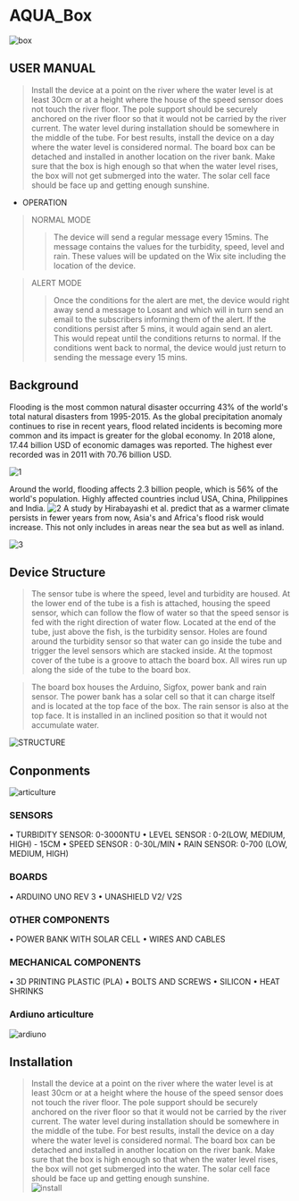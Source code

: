# AQUA_Box
![box](https://github.com/IIOTproject/AQUA_Box/blob/master/install/81726474_583258675571824_2878367119047655424_n.jpg)

## USER MANUAL
> Install the device at a point on the river where the water level is at least 30cm or at a height where the house of the speed sensor does not touch the river floor. The pole support should be securely anchored on the river floor so that it would not be carried by the river current. The water level during installation should be somewhere in the middle of the tube. For best results, install the device on a day where the water level is considered normal. 
The board box can be detached and installed in another location on the river bank. Make sure that the box is high enough so that when the water level rises, the box will not get submerged into the water. The solar cell face should be face up and getting enough sunshine. 
 
* OPERATION
> NORMAL MODE
>> The device will send a regular message every 15mins. The message contains the values for the turbidity, speed, level and rain. These values will be updated on the Wix site including the location of the device. 
 
> ALERT MODE
>> Once the conditions for the alert are met, the device would right away send a message to Losant and which will in turn send an email to the subscribers informing them of the alert. If the conditions persist after 5 mins, it would again send an alert. This would repeat until the conditions returns to normal. If the conditions went back to normal, the device would just return to sending the message every 15 mins.
 


## Background
Flooding is the most common natural disaster occurring 43% of the world's total natural disasters from 1995-2015. As the global precipitation anomaly continues to rise in recent years, flood related incidents is becoming more common and its impact is greater for the global economy. In 2018 alone, 17.44 billion USD of economic damages was reported. The highest ever recorded was in 2011 with 70.76 billion USD. 

![1](https://github.com/IIOTproject/AQUA_Box/blob/master/Reference_pic/1.png)

Around the world, flooding affects 2.3 billion people, which is 56% of the world's population. Highly affected countries includ USA, China, Philippines and India.
![2](https://github.com/IIOTproject/AQUA_Box/blob/master/Reference_pic/2.png)
A study by Hirabayashi et al. predict that as a warmer climate persists in fewer years from now, Asia's and Africa's flood risk would increase. This not only includes in areas near the sea but as well as inland.

![3](https://github.com/IIOTproject/AQUA_Box/blob/master/Reference_pic/3.png)

## Device Structure
> The sensor tube is where the speed, level and turbidity are housed. At the lower end of the tube is a fish is attached, housing the speed sensor, which can follow the flow of water so that the speed sensor is fed with the right direction of water flow. Located at the end of the tube, just above the fish, is the turbidity sensor. Holes are found around the turbidity sensor so that water can go inside the tube and trigger the level sensors which are stacked inside. At the topmost cover of the tube is a groove to attach the board box. All wires run up along the side of the tube to the board box.
 
> The board box houses the Arduino, Sigfox, power bank and rain sensor. The power bank has a solar cell so that it can charge itself and is located at the top face of the box. The rain sensor is also at the top face. It is installed in an inclined position so that it would not accumulate water. 

![STRUCTURE](https://github.com/IIOTproject/AQUA_Box/blob/master/part%20description%202.PNG)
 
## Conponments
![articulture](https://github.com/IIOTproject/AQUA_Box/blob/master/ardiuno_structure/4.png)
### SENSORS
•	TURBIDITY SENSOR: 0-3000NTU 
•	LEVEL SENSOR : 0-2(LOW, MEDIUM, HIGH) - 15CM
•	SPEED SENSOR : 0-30L/MIN
•	RAIN SENSOR: 0-700 (LOW, MEDIUM, HIGH)
### BOARDS
•	ARDUINO UNO REV 3
•	UNASHIELD V2/ V2S
### OTHER COMPONENTS
•	POWER BANK WITH SOLAR CELL
•	WIRES AND CABLES
### MECHANICAL COMPONENTS
•	3D PRINTING PLASTIC (PLA)
•	BOLTS AND SCREWS
•	SILICON
•	HEAT SHRINKS
### Ardiuno articulture
![ardiuno](https://github.com/IIOTproject/AQUA_Box/blob/master/ardiuno_structure/5.png)


## Installation
> Install the device at a point on the river where the water level is at least 30cm or at a height where the house of the speed sensor does not touch the river floor. The pole support should be securely anchored on the river floor so that it would not be carried by the river current. The water level during installation should be somewhere in the middle of the tube. For best results, install the device on a day where the water level is considered normal. 
> The board box can be detached and installed in another location on the river bank. Make sure that the box is high enough so that when the water level rises, the box will not get submerged into the water. The solar cell face should be face up and getting enough sunshine.  
![install](https://github.com/IIOTproject/AQUA_Box/blob/master/install/installation.png)


